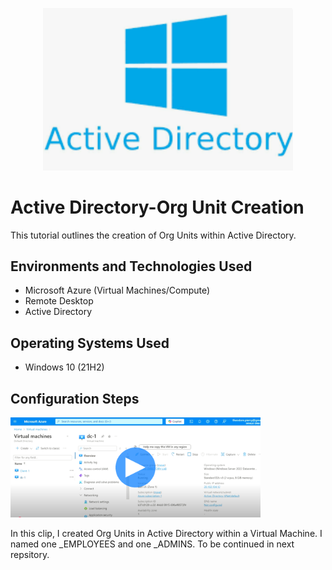 <p align="center">
<p align="center">
  <img src="https://raw.githubusercontent.com/tcpiercy/creating-org-units/main/active%20directory%20snip.png" width="400">
</p>
  <h1>Active Directory-Org Unit Creation</h1>
This tutorial outlines the creation of Org Units within Active Directory.<br />



<h2>Environments and Technologies Used</h2>

- Microsoft Azure (Virtual Machines/Compute)
- Remote Desktop
- Active Directory


<h2>Operating Systems Used </h2>

- Windows 10</b> (21H2)



<h2>Configuration Steps</h2>

<a href="https://www.youtube.com/watch?v=bTMG993DjBA" target="_blank">
  <img src="https://raw.githubusercontent.com/tcpiercy/creating-org-units/main/active_directory_with_blue_play_button.png" width="400">
</a>

In this clip, I created Org Units in Active Directory within a Virtual Machine. I named one _EMPLOYEES and one _ADMINS. To be continued in next repsitory.
</p>
<br />

